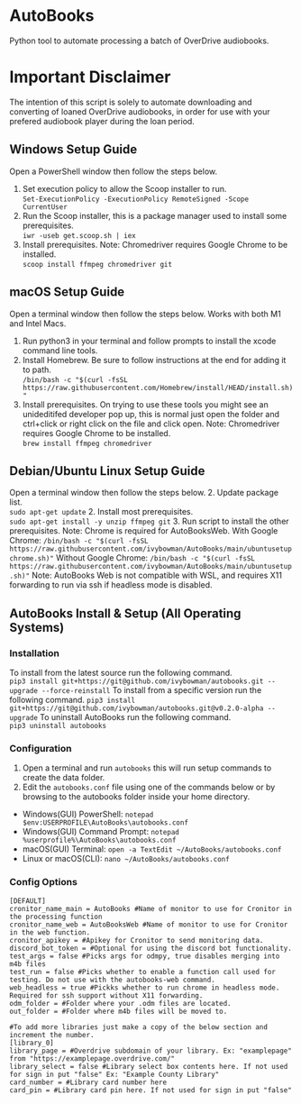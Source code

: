 # AutoBooks

Python tool to automate processing a batch of OverDrive audiobooks.  

# Important Disclaimer

The intention of this script is solely to automate downloading and converting of loaned OverDrive audiobooks, in order for use with your prefered audiobook player during the loan period.

## Windows Setup Guide

Open a PowerShell window then follow the steps below.
1. Set execution policy to allow the Scoop installer to run.  
`Set-ExecutionPolicy -ExecutionPolicy RemoteSigned -Scope CurrentUser`
2. Run the Scoop installer, this is a package manager used to install some prerequisites.  
`iwr -useb get.scoop.sh | iex`
3. Install prerequisites. Note: Chromedriver requires Google Chrome to be installed.  
`scoop install ffmpeg chromedriver git`

## macOS Setup Guide

Open a terminal window then follow the steps below. Works with both M1 and Intel Macs.
1. Run python3 in your terminal and follow prompts to install the xcode command line tools.
2. Install Homebrew. Be sure to follow instructions at the end for adding it to path.  
`/bin/bash -c "$(curl -fsSL https://raw.githubusercontent.com/Homebrew/install/HEAD/install.sh)"`
3. Install prerequisites. On trying to use these tools you might see an unideditifed developer pop up, this is normal just open the folder and ctrl+click or right click on the file and click open.
Note: Chromedriver requires Google Chrome to be installed.  
`brew install ffmpeg chromedriver`

## Debian/Ubuntu Linux Setup Guide

Open a terminal window then follow the steps below. 
2. Update package list.  
`sudo apt-get update`
2. Install most prerequisites.  
`sudo apt-get install -y unzip ffmpeg git`
3. Run script to install the other prerequisites. Note: Chrome is required for AutoBooksWeb.
With Google Chrome: `/bin/bash -c "$(curl -fsSL https://raw.githubusercontent.com/ivybowman/AutoBooks/main/ubuntusetupchrome.sh)"`
Without Google Chrome: `/bin/bash -c "$(curl -fsSL https://raw.githubusercontent.com/ivybowman/AutoBooks/main/ubuntusetup.sh)"`
Note: AutoBooks Web is not compatible with WSL, and requires X11 forwarding to run via ssh if headless mode is disabled. 


## AutoBooks Install & Setup (All Operating Systems)

### Installation 
To install from the latest source run the following command.  
`pip3 install git+https://git@github.com/ivybowman/autobooks.git --upgrade --force-reinstall`
To install from a specific version run the following command.
`pip3 install git+https://git@github.com/ivybowman/autobooks.git@v0.2.0-alpha --upgrade`
To uninstall AutoBooks run the following command.  
`pip3 uninstall autobooks`

### Configuration

1. Open a terminal and run `autobooks` this will run setup commands to create the data folder.
2. Edit the `autobooks.conf` file using one of the commands below or by browsing to the autobooks folder inside your home directory.
- Windows(GUI) PowerShell: `notepad $env:USERPROFILE\AutoBooks\autobooks.conf`
- Windows(GUI) Command Prompt: `notepad %userprofile%\AutoBooks\autobooks.conf`
- macOS(GUI) Terminal: `open -a TextEdit ~/AutoBooks/autobooks.conf`
- Linux or macOS(CLI): `nano ~/AutoBooks/autobooks.conf`

### Config Options
``` 
[DEFAULT]
cronitor_name_main = AutoBooks #Name of monitor to use for Cronitor in the processing function
cronitor_name_web = AutoBooksWeb #Name of monitor to use for Cronitor in the web function.
cronitor_apikey = #Apikey for Cronitor to send monitoring data.
discord_bot_token = #Optional for using the discord bot functionality.
test_args = false #Picks args for odmpy, true disables merging into m4b files 
test_run = false #Picks whether to enable a function call used for testing. Do not use with the autobooks-web command.
web_headless = true #Pickks whether to run chrome in headless mode. Required for ssh support without X11 forwarding.
odm_folder = #Folder where your .odm files are located.
out_folder = #Folder where m4b files will be moved to.

#To add more libraries just make a copy of the below section and increment the number. 
[library_0]
library_page = #Overdrive subdomain of your library. Ex: "examplepage" from "https://examplepage.overdrive.com/"
library_select = false #Library select box contents here. If not used for sign in put "false" Ex: "Example County Library"
card_number = #Library card number here
card_pin = #Library card pin here. If not used for sign in put "false"
```

